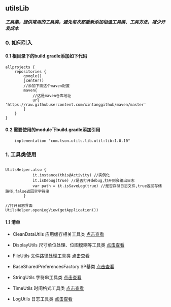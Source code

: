 
## utilsLib

##### 工具集，提供常用的工具类，避免每次都重新添加相通工具类、工具方法，减少开发成本

### 0. 如何引入

#### 0.1 根目录下的build.gradle添加如下代码

```
allprojects {
    repositories {
        google()
        jcenter()
        //添加下面这个maven配置
        maven{
            //这是maven仓库地址
            url 'https://raw.githubusercontent.com/xintanggithub/maven/master'
        }
    }
}
```

#### 0.2 需要使用的module下build.gradle添加引用

```
    implementation "com.tson.utils.lib.util:lib:1.0.10"
```

### 1. 工具类使用

```

UtilsHelper.also {
            it.instance(this@Activity) //实例化
            it.isDebug(true) //是否打开debug,打开则会输出日志
            var path = it.isSaveLog(true) //是否存储日志文件,true返回存储路径,false返回空字符串
        }

//打开日志界面
UtilsHelper.openLogView(getApplication())
```

#### 1.1 清单 

- CleanDataUtils 应用缓存相关工具类 [点击查看](https://github.com/xintanggithub/utils/blob/master/utilslib/child/CleanDataUtils.MD)

- DisplayUtils 尺寸单位处理、位图模糊等工具类 [点击查看](https://github.com/xintanggithub/utils/blob/master/utilslib/child/DisplayUtils.MD)

- FileUtils 文件路径处理工具类 [点击查看](https://github.com/xintanggithub/utils/blob/master/utilslib/child/FileUtils.MD)

- BaseSharedPreferencesFactory SP基类 [点击查看](https://github.com/xintanggithub/utils/blob/master/utilslib/child/BaseSharedPreferencesFactory.MD)

- StringUtils 字符串工具类 [点击查看](https://github.com/xintanggithub/utils/blob/master/utilslib/child/StringUtils.MD)

- TimeUtils 时间格式工具类 [点击查看](https://github.com/xintanggithub/utils/blob/master/utilslib/child/TimeUtils.MD)

- LogUtils 日志工具类 [点击查看](https://github.com/xintanggithub/utils/blob/master/utilslib/child/LogUtil.MD)

